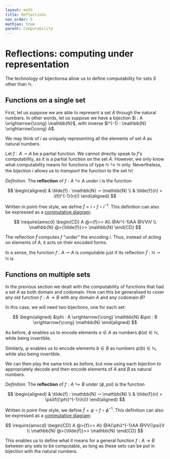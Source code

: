 ```yaml
---
layout: math
title: Reflections
nav_order: 5
mathjax: true
parent: Computability
---
```


# Reflections: computing under representation

The technology of bijectionsa allow us to define computability for sets $S$
other than $\mathbb{N}$.

## Functions on a single set

First, let us suppose we are able to represent a set $A$ through the natural
numbers. In other words, let us suppose we have a bijection $i : A
\xrightarrow{\cong} \mathbb{N}$, with inverse $i^{-1} : \mathbb{N}
\xrightarrow{\cong} A$.

We may think of $i$ as uniquely representing all the elements of set $A$ as
natural numbers.

Let $f : A ⇀ A$ be a partial function. We cannot directly speak to $f$'s
computability, as it is a partial function on the set $A$. However, we only know
what computability means for functions of type $\mathbb{N} \hookrightarrow
\mathbb{N}$ only. Nevertheless, the bijection $i$ allows us to _transport_ the
function to the set $\mathbb{N}$!


*Definition.* The __reflection__ of $f : A \hookrightarrow A$ *under* $i$ is the
function 

$$
  \begin{aligned}
  & \tilde{f} : \mathbb{N} ⇀ \mathbb{N} \\
  & \tilde{f}(n) = i(f(i^{-1}(n)))
  \end{aligned}
$$

Written in point-free style, we define $\tilde{f} = i \circ f \circ i^{-1}$.
This definition can also be expressed as a [commutative
diagram](https://en.wikipedia.org/wiki/Commutative_diagram):

$$
\require{amscd}
\begin{CD}
  A @>{f}>> A\\
  @Ai^{-1}AA @VViV \\
  \mathbb{N} @>{\tilde{f}}>> \mathbb{N}
\end{CD}
$$

The reflection $\tilde{f}$ computes $f$ "under" the encoding $i$. Thus,
instead of acting on elements of $A$, it acts on their encoded forms.

In a sense, the function $f : A ⇀ A$ is computable just if its reflection
$\tilde{f} : \mathbb{N} ⇀ \mathbb{N}$ is.

## Functions on multiple sets

In the previous section we dealt with the computability of functions that had a
set $A$ as both domain and codomain. How can this be generalised to cover any
old function $f : A \to B$ with any domain $A$ and any codomain $B$?

In this case, we will need two bijections, one for each set:

$$
\begin{aligned}
  &\phi : A \xrightarrow{\cong} \mathbb{N}
  &\psi : B \xrightarrow{\cong} \mathbb{N}
\end{aligned}
$$

As before, $\phi$ enables us to encode elements $a \in A$ as numbers $\phi(a)
\in \mathbb{N}$, while being invertible.

Similarly, $\psi$ enables us to encode elements $b \in B$ as numbers $\psi(b)
\in \mathbb{N}$, while also being invertible.

We can then play the same trick as before, but now using each bijection to
appropriately decode and then encode elements of $A$ and $B$ as natural numbers.

*Definition.* The __reflection__ of $f : A \hookrightarrow B$ *under* $(\phi,
psi)$ is the function 

$$
  \begin{aligned}
  & \tilde{f} : \mathbb{N} ⇀ \mathbb{N} \\
  & \tilde{f}(n) = \psi(f({\phi}^{-1}(n)))
  \end{aligned}
$$

Written in point-free style, we define $\tilde{f} = \psi \circ f \circ \phi^{-1}$.
This definition can also be expressed as a [commutative
diagram](https://en.wikipedia.org/wiki/Commutative_diagram):

$$
\require{amscd}
\begin{CD}
  A @>{f}>> A\\
  @A{\phi}^{-1}AA @VV{\psi}V \\
  \mathbb{N} @>{\tilde{f}}>> \mathbb{N}
\end{CD}
$$

This enables us to define what it means for a general function $f : A \to B$
between any sets to be computable, as long as these sets can be put in bijection
with the natural numbers.